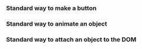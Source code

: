 ### Standard way to make a button

### Standard way to animate an object

### Standard way to attach an object to the DOM